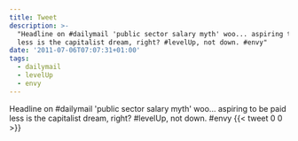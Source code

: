 ```yaml
---
title: Tweet
description: >-
  "Headline on #dailymail 'public sector salary myth' woo... aspiring to be paid
  less is the capitalist dream, right? #levelUp, not down. #envy"
date: '2011-07-06T07:07:31+01:00'
tags:
  - dailymail
  - levelUp
  - envy
---
```

Headline on #dailymail 'public sector salary myth' woo... aspiring to be paid less is the capitalist dream, right? #levelUp, not down. #envy
      {{< tweet 0 0 >}}
    
